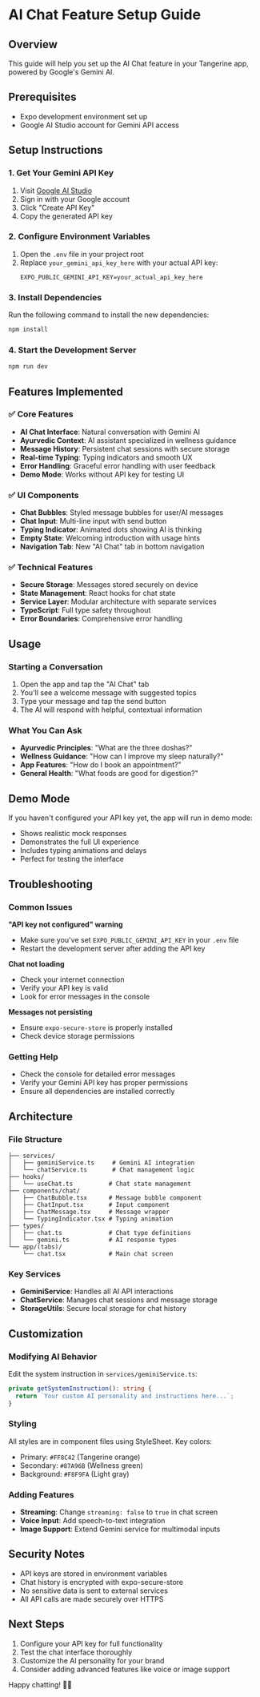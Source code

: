 # AI Chat Feature Setup Guide

## Overview
This guide will help you set up the AI Chat feature in your Tangerine app, powered by Google's Gemini AI.

## Prerequisites
- Expo development environment set up
- Google AI Studio account for Gemini API access

## Setup Instructions

### 1. Get Your Gemini API Key
1. Visit [Google AI Studio](https://aistudio.google.com/app/apikey)
2. Sign in with your Google account
3. Click "Create API Key"
4. Copy the generated API key

### 2. Configure Environment Variables
1. Open the `.env` file in your project root
2. Replace `your_gemini_api_key_here` with your actual API key:
   ```
   EXPO_PUBLIC_GEMINI_API_KEY=your_actual_api_key_here
   ```

### 3. Install Dependencies
Run the following command to install the new dependencies:
```bash
npm install
```

### 4. Start the Development Server
```bash
npm run dev
```

## Features Implemented

### ✅ Core Features
- **AI Chat Interface**: Natural conversation with Gemini AI
- **Ayurvedic Context**: AI assistant specialized in wellness guidance
- **Message History**: Persistent chat sessions with secure storage
- **Real-time Typing**: Typing indicators and smooth UX
- **Error Handling**: Graceful error handling with user feedback
- **Demo Mode**: Works without API key for testing UI

### ✅ UI Components
- **Chat Bubbles**: Styled message bubbles for user/AI messages
- **Chat Input**: Multi-line input with send button
- **Typing Indicator**: Animated dots showing AI is thinking
- **Empty State**: Welcoming introduction with usage hints
- **Navigation Tab**: New "AI Chat" tab in bottom navigation

### ✅ Technical Features
- **Secure Storage**: Messages stored securely on device
- **State Management**: React hooks for chat state
- **Service Layer**: Modular architecture with separate services
- **TypeScript**: Full type safety throughout
- **Error Boundaries**: Comprehensive error handling

## Usage

### Starting a Conversation
1. Open the app and tap the "AI Chat" tab
2. You'll see a welcome message with suggested topics
3. Type your message and tap the send button
4. The AI will respond with helpful, contextual information

### What You Can Ask
- **Ayurvedic Principles**: "What are the three doshas?"
- **Wellness Guidance**: "How can I improve my sleep naturally?"
- **App Features**: "How do I book an appointment?"
- **General Health**: "What foods are good for digestion?"

## Demo Mode
If you haven't configured your API key yet, the app will run in demo mode:
- Shows realistic mock responses
- Demonstrates the full UI experience
- Includes typing animations and delays
- Perfect for testing the interface

## Troubleshooting

### Common Issues

**"API key not configured" warning**
- Make sure you've set `EXPO_PUBLIC_GEMINI_API_KEY` in your `.env` file
- Restart the development server after adding the API key

**Chat not loading**
- Check your internet connection
- Verify your API key is valid
- Look for error messages in the console

**Messages not persisting**
- Ensure `expo-secure-store` is properly installed
- Check device storage permissions

### Getting Help
- Check the console for detailed error messages
- Verify your Gemini API key has proper permissions
- Ensure all dependencies are installed correctly

## Architecture

### File Structure
```
├── services/
│   ├── geminiService.ts     # Gemini AI integration
│   └── chatService.ts       # Chat management logic
├── hooks/
│   └── useChat.ts          # Chat state management
├── components/chat/
│   ├── ChatBubble.tsx      # Message bubble component
│   ├── ChatInput.tsx       # Input component
│   ├── ChatMessage.tsx     # Message wrapper
│   └── TypingIndicator.tsx # Typing animation
├── types/
│   ├── chat.ts             # Chat type definitions
│   └── gemini.ts           # AI response types
└── app/(tabs)/
    └── chat.tsx            # Main chat screen
```

### Key Services
- **GeminiService**: Handles all AI API interactions
- **ChatService**: Manages chat sessions and message storage
- **StorageUtils**: Secure local storage for chat history

## Customization

### Modifying AI Behavior
Edit the system instruction in `services/geminiService.ts`:
```typescript
private getSystemInstruction(): string {
  return `Your custom AI personality and instructions here...`;
}
```

### Styling
All styles are in component files using StyleSheet. Key colors:
- Primary: `#FF8C42` (Tangerine orange)
- Secondary: `#87A96B` (Wellness green)
- Background: `#F8F9FA` (Light gray)

### Adding Features
- **Streaming**: Change `streaming: false` to `true` in chat screen
- **Voice Input**: Add speech-to-text integration
- **Image Support**: Extend Gemini service for multimodal inputs

## Security Notes
- API keys are stored in environment variables
- Chat history is encrypted with expo-secure-store
- No sensitive data is sent to external services
- All API calls are made securely over HTTPS

## Next Steps
1. Configure your API key for full functionality
2. Test the chat interface thoroughly
3. Customize the AI personality for your brand
4. Consider adding advanced features like voice or image support

Happy chatting! 🤖✨